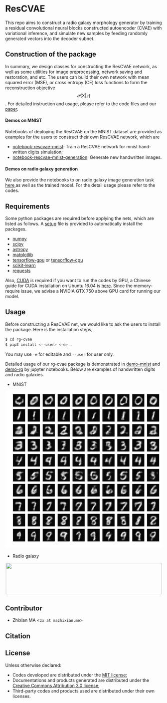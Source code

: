 # ResCVAE
This repo aims to construct a radio galaxy morphology generator by training a residual convolutional neural blocks constructed autoencoder (CVAE) with variational inference, and simulate new samples by feeding randomly generated vectors into the decoder subnet.

## Construction of the package
In summary, we design classes for constructing the ResCVAE network, as well as some utilities for image preprocessing, network saving and restoration, and etc. The users can build their own network with mean squared error (MSE), or cross entropy (CE) loss functions to form the reconstruction objective $$\mathcal{P}(\mathrm{X}|z)$$. For detailed instruction and usage, please refer to the code files and our [paper](https://github.com/myinxd/rescvae/document/paper-rescvae.pdf)<TODO>.

#### Demos on MNIST
Notebooks of deploying the ResCVAE on the MNIST dataset are provided as examples for the users to construct their own ResCVAE network, which are 
- [notebook-rescvae-mnist](https://github.com/myinxd/rescvae/blob/master/demo-mnist/notebook-rescvae-mnist.ipynb): Train a ResCVAE network for mnist hand-written digits simulation;
- [notebook-rescvae-mnist-generation](https://github.com/myinxd/rescvae/blob/master/demo-mnist/notebook-cvae-mnist-generation.ipynb): Generate new handwritten images.

#### Demos on radio galaxy generation
We also provide the notebooks to on radio galaxy image generation task [here](https://github.com/myinxd/rescvae/blob/master/demo-radiogalaxy),as well as the trained model. For the detail usage please refer to the codes.

## Requirements
Some python packages are required before applying the nets, which are listed as follows. A [setup](https://github.com/myinxd/rescvae/blob/master/setup.py) file is provided to automatically install the packages.
- [numpy](http://www.numpy.org/)
- [scipy](https://www.scipy.org/)
- [astropy](https://www.astropy.org/)
- [matplotlib](http://www.matplotlib.org/)
- [tensorflow-gpu](http://www.tensorflow.org/) or [tensorflow-cpu](http://www.tensorflow.org)
- [scikit-learn](http://scikit-learn.org/)
- [requests](http://www.python-requests.org/en/master/)

Also, [CUDA](http://develop.nvidia.org/cuda) is required if you want to run the codes by GPU, a Chinese guide for CUDA installation on Ubuntu 16.04 is [here](http://www.mazhixian.me/2017/12/13/Install-tensorflow-with-gpu-library-CUDA-on-Ubuntu-16-04-x64/). Since the memory-require issue, we advise a NVIDIA GTX 750 above GPU card for running our model.

## Usage
Before constructing a ResCVAE net, we would like to ask the users to install the package. Here is the installation steps,
```sh
$ cd rg-cvae
$ pip3 install <--user> <-e> .
```
You may use `-e` for editable and `--user` for user only.

Detailed usage of our rg-cvae package is demonstrated in [demo-mnist](https://github.com/myinxd/rg-cvae/blob/master/demo/demo-mnist/) and [demo-rg](https://github.com/myinxd/rg-cvae/blob/master/demo/demo-rg/) by jupyter notebooks. Below are examples of handwritten digits and radio galaxies.

- MNIST
<center>
<img src="https://github.com/myinxd/rescvae/blob/master/demo/demo-mnist/mnist_generated.png?raw=true" height=500 width=500>
</center>

- Radio galaxy
<center>
<img src="https://github.com/myinxd/rescvae/blob/master/demo/demo-rg/rg_generated.png?raw=true" height=100 width=500>
</center>

## Contributor
- Zhixian MA <`zx at mazhixian.me`>

## Citation
<TODO>

## License
Unless otherwise declared:

- Codes developed are distributed under the [MIT license](https://opensource.org/licenses/mit-license.php);
- Documentations and products generated are distributed under the [Creative Commons Attribution 3.0 license](https://creativecommons.org/licenses/by/3.0/us/deed.en_US);
- Third-party codes and products used are distributed under their own licenses.